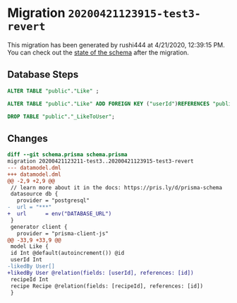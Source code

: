 # Migration `20200421123915-test3-revert`

This migration has been generated by rushi444 at 4/21/2020, 12:39:15 PM.
You can check out the [state of the schema](./schema.prisma) after the migration.

## Database Steps

```sql
ALTER TABLE "public"."Like" ;

ALTER TABLE "public"."Like" ADD FOREIGN KEY ("userId")REFERENCES "public"."User"("id") ON DELETE CASCADE  ON UPDATE CASCADE

DROP TABLE "public"."_LikeToUser";
```

## Changes

```diff
diff --git schema.prisma schema.prisma
migration 20200421123211-test3..20200421123915-test3-revert
--- datamodel.dml
+++ datamodel.dml
@@ -2,9 +2,9 @@
 // learn more about it in the docs: https://pris.ly/d/prisma-schema
 datasource db {
   provider = "postgresql"
-  url = "***"
+  url      = env("DATABASE_URL")
 }
 generator client {
   provider = "prisma-client-js"
@@ -33,9 +33,9 @@
 model Like {
 id Int @default(autoincrement()) @id
 userId Int
-likedBy User[]
+likedBy User @relation(fields: [userId], references: [id])
 recipeId Int
 recipe Recipe @relation(fields: [recipeId], references: [id])
 }
```



